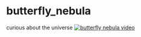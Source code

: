 # butterfly_nebula

curious about the universe
[![butterfly nebula video](https://pbs.twimg.com/media/FaixRJQUYAAgFzi?format=jpg&name=900x900)](https://twitter.com/i/status/1562238569154248704)